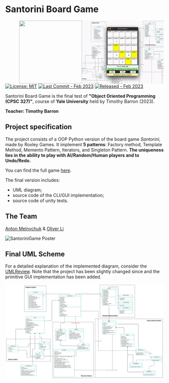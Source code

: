 # Santorini Board Game

<img src="./GIFPreview.gif" alt="GUI Video Preview" width="260" height="200" align="right" />
<img src="https://images-na.ssl-images-amazon.com/images/I/91irtho0CNL._AC_SL1500_.jpg" width=200px height="200px" align="right" />

[![License: MIT][license-image]][license]
[![Last Commit - Feb 2023](https://img.shields.io/badge/Last_Commit-Feb_2024-D22B2B)](https://)
[![Released - Feb 2023](https://img.shields.io/badge/Released-Feb_2024-D22B2B)](https://)

Santorini Board Game is the final test of **"Object Oriented Programming (CPSC 327)"**, course of **Yale University** held by Timothy Barron (2023).

**Teacher: Timothy Barron**

## Project specification
The project consists of a OOP Python version of the board game *Santorini*, made by Roxley Games. It implement **5 patterns**: Factory method, Template Method, Memento Pattern, Iterators, and Singleton Pattern. **The uniqueness lies in the ability to play with AI/Random/Human players and to Undo/Redo.**

You can find the full game [here](https://roxley.com/products/santorini).

The final version includes:
* UML diagram;
* source code of the CLI/GUI implementation;
* source code of unity tests.


## The Team
[Anton Melnychuk](https://github.com/anton-mel) & [Oliver Li](https://github.com/revilobug)


![SantoriniGame Poster](https://ksr-ugc.imgix.net/assets/012/375/156/3acfc190f850cb2d2141687468a2c7e1_original.jpg?ixlib=rb-4.1.0&crop=faces&w=1552&h=873&fit=crop&v=1463757728&auto=format&frame=1&q=92&s=ba6f058da88857a6dcb8b58ff3edddfd)


## Final UML Scheme
For a detailed explanation of the implemented diagram, consider the [UMLReview](./Anton&Oliver.pdf). Note that the project has been slightly changed since and the primitive GUI implementation has been added.<br/>

![SantoriniGame UML Diagram with Implemented Patterns](./UML/SantoriniUML.jpg)


[license]: https://github.com/S0NN1/ing-sw-2020-piemonti-pirovano-sonnino/blob/master/LICENSE
[license-image]: https://img.shields.io/badge/License-MIT-blue.svg
[javadocs]: https://s0nn1.github.io/santorini-javadocs/
[installation-link]: https://github.com/S0NN1/ing-sw-2020-piemonti-pirovano-sonnino/wiki/Installation
[installation-image]: github/Artboard%201.png
[compiling-image]: github/Artboard%203.png
[compiling-link]: https://github.com/S0NN1/ing-sw-2020-piemonti-pirovano-sonnino/wiki/Compiling
[running-image]: github/Artboard%204.png
[running-link]: https://github.com/S0NN1/ing-sw-2020-piemonti-pirovano-sonnino/wiki/Running
[troubleshooting-link]: https://github.com/S0NN1/ing-sw-2020-piemonti-pirovano-sonnino/wiki/Troubleshooting
[troubleshooting-image]: github/Artboard%205.png

